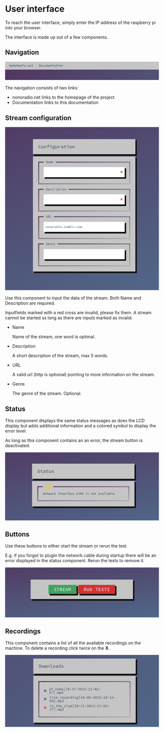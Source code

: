 # User interface

To reach the user interface, simply enter the IP address of the raspberry pi into your browser.

The interface is made up out of a few components.

## Navigation

![nav](../images/software/nav.png)

The navigation consists of two links:
* nonoradio.net links to the homepage of the project
* Documentation links to this documentation 

## Stream configuration

![form](../images/software/config.png)

Use this component to input the data of the stream.
Both Name and Description are required.

Inputfields marked with a red cross are invalid, please fix them.
A stream cannot be started ss long as there are inputs marked as invalid.

* Name
    
    Name of the stream, one word is optimal. 
* Description
    
    A short description of the stream, max 5 words.
* URL
    
    A valid url (http is optional) pointing to more information on the stream.
* Genre
    
    The genre of the stream. Optional.

## Status
This component displays the same status messages as does the LCD display but adds additional information and a  colored symbol to display the error level.

As long as this component contains an an error, the stream button is deactivated.

![status](../images/software/status.png)

## Buttons
Use these buttons to either start the stream or rerun the test.

E.g. if you forgot to plugin the network cable during startup there will be an error displayed in the status component. Rerun the tests to remove it.

![buttons](../images/software/buttons.png)


## Recordings
This component contains a list of all the available recordings on the machine. To delete a recording click twice on the **X**.

![Recordings](../images/software/downloads.png)



